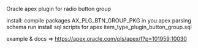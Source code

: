 Oracle apex plugin for radio button group

install:
compile packages AX_PLG_BTN_GROUP_PKG in you apex parsing schema
run install sql scripts for apex item_type_plugin_button_group.sql


example & docs => https://apex.oracle.com/pls/apex/f?p=101959:10030